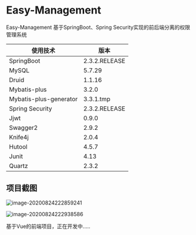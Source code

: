 # Easy-Management
Easy-Management 基于SpringBoot、Spring Security实现的前后端分离的权限管理系统

| 使用技术               | 版本          |
| ---------------------- | ------------- |
| SpringBoot             | 2.3.2.RELEASE |
| MySQL                  | 5.7.29        |
| Druid                  | 1.1.16        |
| Mybatis-plus           | 3.2.0         |
| Mybatis-plus-generator | 3.3.1.tmp     |
| Spring Security        | 2.3.2.RELEASE |
| Jjwt                   | 0.9.0         |
| Swagger2               | 2.9.2         |
| Knife4j                | 2.0.4         |
| Hutool                 | 4.5.7         |
| Junit                  | 4.13          |
| Quartz                 | 2.3.2         |

## 项目截图

![image-20200824222859241](https://gitee.com/zerolinck/Easy-Management/raw/master/image/image-20200824222859241.png)

![image-20200824222938586](https://gitee.com/zerolinck/Easy-Management/raw/master/image/image-20200824222938586.png)



基于Vue的前端项目，正在开发中.....

